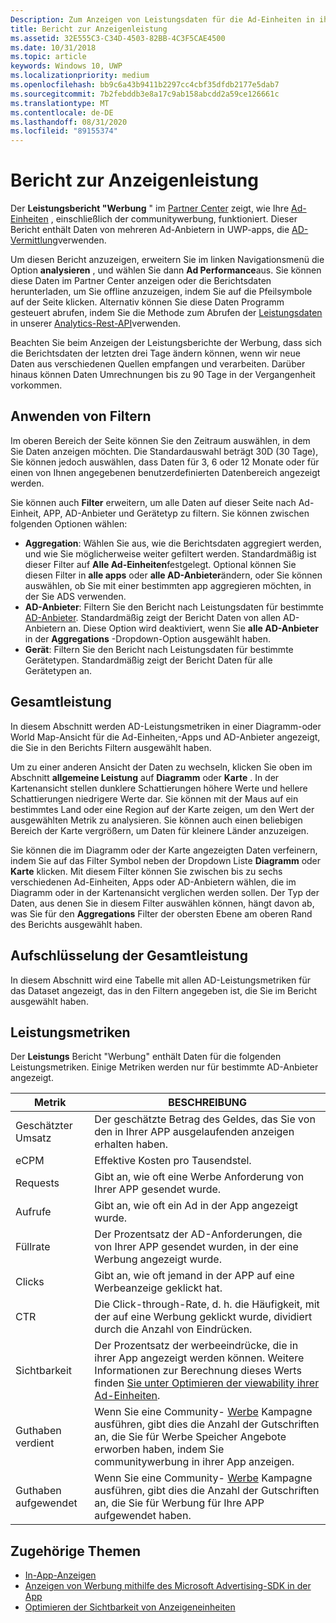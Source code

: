 ```yaml
---
Description: Zum Anzeigen von Leistungsdaten für die Ad-Einheiten in ihren Apps verwenden Sie den Leistungsbericht "Werbung" im Partner Center.
title: Bericht zur Anzeigenleistung
ms.assetid: 32E555C3-C34D-4503-82BB-4C3F5CAE4500
ms.date: 10/31/2018
ms.topic: article
keywords: Windows 10, UWP
ms.localizationpriority: medium
ms.openlocfilehash: bb9c6a43b9411b2297cc4cbf35dfdb2177e5dab7
ms.sourcegitcommit: 7b2febddb3e8a17c9ab158abcdd2a59ce126661c
ms.translationtype: MT
ms.contentlocale: de-DE
ms.lasthandoff: 08/31/2020
ms.locfileid: "89155374"
---
```

# <a name="advertising-performance-report"></a>Bericht zur Anzeigenleistung


Der **Leistungsbericht "Werbung** " im [Partner Center](https://partner.microsoft.com/dashboard) zeigt, wie Ihre [Ad-Einheiten](in-app-ads.md) , einschließlich der communitywerbung, funktioniert. Dieser Bericht enthält Daten von mehreren Ad-Anbietern in UWP-apps, die [AD-Vermittlung](in-app-ads.md#mediation)verwenden.

Um diesen Bericht anzuzeigen, erweitern Sie im linken Navigationsmenü die Option **analysieren** , und wählen Sie dann **Ad Performance**aus. Sie können diese Daten im Partner Center anzeigen oder die Berichtsdaten herunterladen, um Sie offline anzuzeigen, indem Sie auf die Pfeilsymbole auf der Seite klicken. Alternativ können Sie diese Daten Programm gesteuert abrufen, indem Sie die Methode zum Abrufen der [Leistungsdaten](../monetize/get-ad-performance-data.md) in unserer [Analytics-Rest-API](../monetize/access-analytics-data-using-windows-store-services.md)verwenden.

Beachten Sie beim Anzeigen der Leistungsberichte der Werbung, dass sich die Berichtsdaten der letzten drei Tage ändern können, wenn wir neue Daten aus verschiedenen Quellen empfangen und verarbeiten. Darüber hinaus können Daten Umrechnungen bis zu 90 Tage in der Vergangenheit vorkommen.

## <a name="apply-filters"></a>Anwenden von Filtern

Im oberen Bereich der Seite können Sie den Zeitraum auswählen, in dem Sie Daten anzeigen möchten. Die Standardauswahl beträgt 30D (30 Tage), Sie können jedoch auswählen, dass Daten für 3, 6 oder 12 Monate oder für einen von Ihnen angegebenen benutzerdefinierten Datenbereich angezeigt werden.

Sie können auch **Filter** erweitern, um alle Daten auf dieser Seite nach Ad-Einheit, APP, AD-Anbieter und Gerätetyp zu filtern. Sie können zwischen folgenden Optionen wählen:

* **Aggregation**: Wählen Sie aus, wie die Berichtsdaten aggregiert werden, und wie Sie möglicherweise weiter gefiltert werden. Standardmäßig ist dieser Filter auf **Alle Ad-Einheiten**festgelegt. Optional können Sie diesen Filter in **alle apps** oder **alle AD-Anbieter**ändern, oder Sie können auswählen, ob Sie mit einer bestimmten app aggregieren möchten, in der Sie ADS verwenden.
* **AD-Anbieter**: Filtern Sie den Bericht nach Leistungsdaten für bestimmte [AD-Anbieter](in-app-ads.md#paid-networks). Standardmäßig zeigt der Bericht Daten von allen AD-Anbietern an. Diese Option wird deaktiviert, wenn Sie **alle AD-Anbieter** in der **Aggregations** -Dropdown-Option ausgewählt haben.
* **Gerät**: Filtern Sie den Bericht nach Leistungsdaten für bestimmte Gerätetypen. Standardmäßig zeigt der Bericht Daten für alle Gerätetypen an.

## <a name="overall-performance"></a>Gesamtleistung

In diesem Abschnitt werden AD-Leistungsmetriken in einer Diagramm-oder World Map-Ansicht für die Ad-Einheiten,-Apps und AD-Anbieter angezeigt, die Sie in den Berichts Filtern ausgewählt haben.

Um zu einer anderen Ansicht der Daten zu wechseln, klicken Sie oben im Abschnitt **allgemeine Leistung** auf **Diagramm** oder **Karte** . In der Kartenansicht stellen dunklere Schattierungen höhere Werte und hellere Schattierungen niedrigere Werte dar. Sie können mit der Maus auf ein bestimmtes Land oder eine Region auf der Karte zeigen, um den Wert der ausgewählten Metrik zu analysieren. Sie können auch einen beliebigen Bereich der Karte vergrößern, um Daten für kleinere Länder anzuzeigen.

Sie können die im Diagramm oder der Karte angezeigten Daten verfeinern, indem Sie auf das Filter Symbol neben der Dropdown Liste **Diagramm** oder **Karte** klicken. Mit diesem Filter können Sie zwischen bis zu sechs verschiedenen Ad-Einheiten, Apps oder AD-Anbietern wählen, die im Diagramm oder in der Kartenansicht verglichen werden sollen. Der Typ der Daten, aus denen Sie in diesem Filter auswählen können, hängt davon ab, was Sie für den **Aggregations** Filter der obersten Ebene am oberen Rand des Berichts ausgewählt haben.


## <a name="overall-performance-breakdown"></a>Aufschlüsselung der Gesamtleistung

In diesem Abschnitt wird eine Tabelle mit allen AD-Leistungsmetriken für das Dataset angezeigt, das in den Filtern angegeben ist, die Sie im Bericht ausgewählt haben.

## <a name="performance-metrics"></a>Leistungsmetriken

Der **Leistungs** Bericht "Werbung" enthält Daten für die folgenden Leistungsmetriken. Einige Metriken werden nur für bestimmte AD-Anbieter angezeigt.

|  Metrik  |  BESCHREIBUNG  |
|----------|---------------|
| Geschätzter Umsatz  |  Der geschätzte Betrag des Geldes, das Sie von den in Ihrer APP ausgelaufenden anzeigen erhalten haben. |
| eCPM  |  Effektive Kosten pro Tausendstel. |
| Requests  | Gibt an, wie oft eine Werbe Anforderung von Ihrer APP gesendet wurde.  |
| Aufrufe  | Gibt an, wie oft ein Ad in der App angezeigt wurde.  |
| Füllrate  | Der Prozentsatz der AD-Anforderungen, die von Ihrer APP gesendet wurden, in der eine Werbung angezeigt wurde.  |
| Clicks  |  Gibt an, wie oft jemand in der APP auf eine Werbeanzeige geklickt hat. |
| CTR  |  Die Click-through-Rate, d. h. die Häufigkeit, mit der auf eine Werbung geklickt wurde, dividiert durch die Anzahl von Eindrücken. |
| Sichtbarkeit | Der Prozentsatz der werbeeindrücke, die in ihrer App angezeigt werden können. Weitere Informationen zur Berechnung dieses Werts finden [Sie unter Optimieren der viewability ihrer Ad-Einheiten](../monetize/optimize-ad-unit-viewability.md). |
| Guthaben verdient  | Wenn Sie eine Community- [Werbe](./about-community-ads.md) Kampagne ausführen, gibt dies die Anzahl der Gutschriften an, die Sie für Werbe Speicher Angebote erworben haben, indem Sie communitywerbung in ihrer App anzeigen.  |
| Guthaben aufgewendet  | Wenn Sie eine Community- [Werbe](./about-community-ads.md) Kampagne ausführen, gibt dies die Anzahl der Gutschriften an, die Sie für Werbung für Ihre APP aufgewendet haben.  |

## <a name="related-topics"></a>Zugehörige Themen

* [In-App-Anzeigen](in-app-ads.md)
* [Anzeigen von Werbung mithilfe des Microsoft Advertising-SDK in der App](../monetize/display-ads-in-your-app.md)
* [Optimieren der Sichtbarkeit von Anzeigeneinheiten](../monetize/optimize-ad-unit-viewability.md)


 